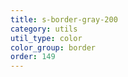 ```yaml
---
title: s-border-gray-200
category: utils
util_type: color
color_group: border
order: 149
---
```

<div class="s-border-gray-200"></div>
